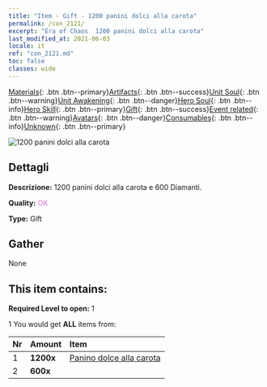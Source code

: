 ```yaml
---
title: "Item - Gift - 1200 panini dolci alla carota"
permalink: /con_2121/
excerpt: "Era of Chaos  1200 panini dolci alla carota"
last_modified_at: 2021-06-03
locale: it
ref: "con_2121.md"
toc: false
classes: wide
---
```

 [Materials](/ItemsIT/){: .btn .btn--primary}[Artifacts](/ItemsIT/Artifacts/){: .btn .btn--success}[Unit Soul](/ItemsIT/UnitSoul/){: .btn .btn--warning}[Unit Awakening](/ItemsIT/UnitAwakening/){: .btn .btn--danger}[Hero Soul](/ItemsIT/HeroSoul/){: .btn .btn--info}[Hero Skill](/ItemsIT/HeroSkill/){: .btn .btn--primary}[Gift](/ItemsIT/Gift/){: .btn .btn--success}[Event related](/ItemsIT/Events/){: .btn .btn--warning}[Avatars](/ItemsIT/Avatars/){: .btn .btn--danger}[Consumables](/ItemsIT/Consumables/){: .btn .btn--info}[Unknown](/ItemsIT/Unknown/){: .btn .btn--primary}

 ![1200 panini dolci alla carota](/images/t/i_907588.png)

## Dettagli
 **Descrizione:** 1200 panini dolci alla carota e 600 Diamanti.

 **Quality:** <span style="color: #DA70D6">OK</span>

 **Type:** Gift

## Gather

  None

## This item contains:

 **Required Level to open:** 1

 1 You would get **ALL** items  from:

  | Nr | Amount |     Item    |
  |:---|:-------|:------------|
  | 1 |  **1200x** | [Panino dolce alla carota](/ItemsIT/con_2119/) |  | 
  | 2 |  **600x** | <i class="fas fa-gem"/> |  | 
